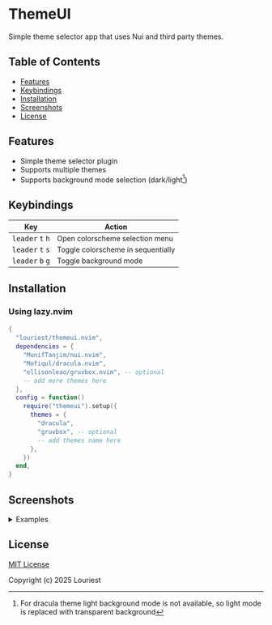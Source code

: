 ThemeUI
=======

Simple theme selector app that uses Nui and third party themes.

Table of Contents
-----------------

-	[Features](#features)
-	[Keybindings](#keybindings)
-	[Installation](#installation)
-	[Screenshots](#screenshots)
-	[License](#license)

Features
--------

-	Simple theme selector plugin
-	Supports multiple themes
-	Supports background mode selection (dark/light[^1])

[^1]: For dracula theme light background mode is not available, so light mode is replaced with transparent background

Keybindings
-----------

| Key                                         | Action                             |
|---------------------------------------------|------------------------------------|
| <kbd>leader</kbd> <kbd>t</kbd> <kbd>h</kbd> | Open colorscheme selection menu    |
| <kbd>leader</kbd> <kbd>t</kbd> <kbd>s</kbd> | Toggle colorscheme in sequentially |
| <kbd>leader</kbd> <kbd>b</kbd> <kbd>g</kbd> | Toggle background mode             |

Installation
------------

### Using lazy.nvim

```lua
{
  "louriest/themeui.nvim",
  dependencies = {
    "MunifTanjim/nui.nvim",
    "Mofiqul/dracula.nvim",
    "ellisonleao/gruvbox.nvim", -- optional
    -- add more themes here
  },
  config = function()
    require("themeui").setup({
      themes = {
        "dracula",
        "gruvbox", -- optional
        -- add themes name here
      },
    })
  end,
}
```

Screenshots
-----------

<details>
  <summary>Examples</summary>

dracula
![Theme 1](./assets/dracula.png)

gruvbox
![Theme 2](./assets/gruvbox.png)
</details>

License
-------

[MIT License](./LICENSE)

Copyright (c) 2025 Louriest
